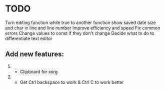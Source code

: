 # TODO

Turn editing function while true to another function
show saved date size and char in line and line number
Improve efficiency and speed
Fix common errors
Change values to const if they don't change
Decide what to do to differentiate text editor

## Add new features:
1. - Clipboard for xorg
2. - Get Ctrl backspace to work & Ctrl C to work better
